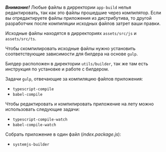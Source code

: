 ***Внимание!*** Любые файлы в дирректории `app-build` нелья редактировать,
так как это файлы прошедшие через компилятор. Если вы отредактируете файлы приложения из дистрибутива,
то другой разработчик после компиляции исходных файлов затрет ваши правки.

Исходные файлы находятся в дирректориях `assets/src/js` и `assets/src/ts`.

Чтобы скомпилировать исходные файлы нужно установить соответствующие зависимости для билдера на основе `gulp`.

Билдер расположен в директории `utils/builder`, так же там есть инструкция по установке и работе с билдером.

Задачи `gulp`, отвечающие за компиляцию файлов приложения:

* `typescript-compile`
* `babel-compile`

Чтобы редактировать и компилировать приложение на лету можно использовать следующие задачи:

* `typescript-compile-watch`
* `babel-compile-watch`

Собрать приложение в один файл (*index.package.js*):

* `systemjs-builder`
